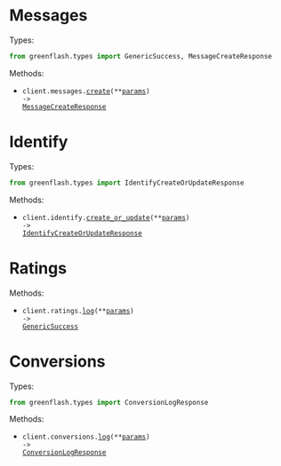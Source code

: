 # Messages

Types:

```python
from greenflash.types import GenericSuccess, MessageCreateResponse
```

Methods:

- <code title="post /messages">client.messages.<a href="./src/greenflash/resources/messages.py">create</a>(\*\*<a href="src/greenflash/types/message_create_params.py">params</a>) -> <a href="./src/greenflash/types/message_create_response.py">MessageCreateResponse</a></code>

# Identify

Types:

```python
from greenflash.types import IdentifyCreateOrUpdateResponse
```

Methods:

- <code title="post /identify">client.identify.<a href="./src/greenflash/resources/identify.py">create_or_update</a>(\*\*<a href="src/greenflash/types/identify_create_or_update_params.py">params</a>) -> <a href="./src/greenflash/types/identify_create_or_update_response.py">IdentifyCreateOrUpdateResponse</a></code>

# Ratings

Methods:

- <code title="post /ratings">client.ratings.<a href="./src/greenflash/resources/ratings.py">log</a>(\*\*<a href="src/greenflash/types/rating_log_params.py">params</a>) -> <a href="./src/greenflash/types/generic_success.py">GenericSuccess</a></code>

# Conversions

Types:

```python
from greenflash.types import ConversionLogResponse
```

Methods:

- <code title="post /conversions">client.conversions.<a href="./src/greenflash/resources/conversions.py">log</a>(\*\*<a href="src/greenflash/types/conversion_log_params.py">params</a>) -> <a href="./src/greenflash/types/conversion_log_response.py">ConversionLogResponse</a></code>
